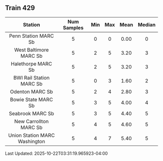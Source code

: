 ## Train 429

| Station | Num Samples | Min | Max | Mean | Median |
| :-----: | :---------: | :-: | :-: | :--: | :----: |
| Penn Station MARC Sb | 5 | 0 | 0 | 0.00 | 0 |
| West Baltimore MARC Sb | 5 | 2 | 5 | 3.20 | 3 |
| Halethorpe MARC Sb | 5 | 2 | 5 | 3.20 | 3 |
| BWI Rail Station MARC Sb | 5 | 0 | 3 | 1.60 | 2 |
| Odenton MARC Sb | 5 | 2 | 4 | 2.80 | 3 |
| Bowie State MARC Sb | 5 | 3 | 5 | 4.00 | 4 |
| Seabrook MARC Sb | 5 | 3 | 5 | 4.40 | 5 |
| New Carrollton MARC Sb | 5 | 4 | 5 | 4.60 | 5 |
| Union Station MARC Washington | 5 | 4 | 7 | 5.40 | 5 |


Last Updated: 2025-10-22T03:31:19.965923-04:00